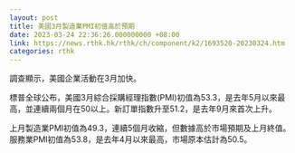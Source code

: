 ```yaml
---
layout: post
title: 美國3月製造業PMI初值高於預期
date: 2023-03-24 22:36:26.000000000 +08:00
link: https://news.rthk.hk/rthk/ch/component/k2/1693520-20230324.htm
categories: rthk
---
```


調查顯示，美國企業活動在3月加快。

標普全球公布，美國3月綜合採購經理指數(PMI)初值為53.3，是去年5月以來最高，並連續兩個月在50以上。新訂單指數升至51.2，是去年9月來首次上升。

上月製造業PMI初值為49.3，連續5個月收縮，但數據高於市場預期及上月終值。服務業PMI初值為53.8，是去年4月以來最高，市場原本估計為50.5。
